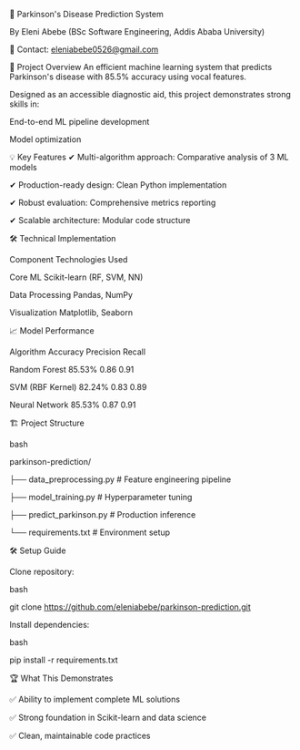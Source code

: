 🎯 Parkinson's Disease Prediction System

By Eleni Abebe (BSc Software Engineering, Addis Ababa University)

📧 Contact: eleniabebe0526@gmail.com

🚀 Project Overview
An efficient machine learning system that predicts Parkinson's disease with 85.5% accuracy using vocal features. 

Designed as an accessible diagnostic aid, this project demonstrates strong skills in:

End-to-end ML pipeline development

Model optimization

💡 Key Features
✔ Multi-algorithm approach: Comparative analysis of 3 ML models

✔ Production-ready design: Clean Python implementation

✔ Robust evaluation: Comprehensive metrics reporting

✔ Scalable architecture: Modular code structure

🛠 Technical Implementation

Component	Technologies Used

Core ML	Scikit-learn (RF, SVM, NN)

Data Processing	Pandas, NumPy

Visualization	Matplotlib, Seaborn

📈 Model Performance

Algorithm	Accuracy	Precision	Recall

Random Forest	85.53%	0.86	0.91

SVM (RBF Kernel)	82.24%	0.83	0.89

Neural Network	85.53%	0.87	0.91

🏗 Project Structure

bash

parkinson-prediction/

├── data_preprocessing.py    # Feature engineering pipeline

├── model_training.py        # Hyperparameter tuning

├── predict_parkinson.py     # Production inference

└── requirements.txt         # Environment setup

🛠️ Setup Guide

Clone repository:

bash

git clone https://github.com/eleniabebe/parkinson-prediction.git

Install dependencies:

bash

pip install -r requirements.txt

🏆 What This Demonstrates

✅ Ability to implement complete ML solutions

✅ Strong foundation in Scikit-learn and data science

✅ Clean, maintainable code practices
